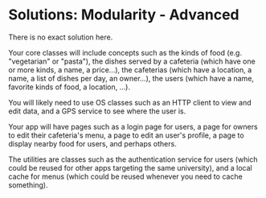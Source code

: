 # Solutions: Modularity - Advanced

There is no exact solution here.

Your core classes will include concepts such as the kinds of food (e.g. "vegetarian" or "pasta"), the dishes served by a cafeteria (which have one or more kinds, a name, a price...), the cafeterias (which have a location, a name, a list of dishes per day, an owner...), the users (which have a name, favorite kinds of food, a location, ...).

You will likely need to use OS classes such as an HTTP client to view and edit data, and a GPS service to see where the user is.

Your app will have pages such as a login page for users, a page for owners to edit their cafeteria's menu, a page to edit an user's profile, a page to display nearby food for users, and perhaps others.

The utilities are classes such as the authentication service for users (which could be reused for other apps targeting the same university), and a local cache for menus (which could be reused whenever you need to cache something).


